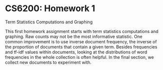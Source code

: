 # CS6200: Homework 1

Term Statistics Computations and Graphing

This first homework assignment starts with term statistics computations and graphing. Raw counts may not be the most informative statistic. One common improvement is to use inverse document frequency, the inverse of the proportion of documents that contain a given term. Besides frequencies and tf-idf values within documents, looking at the distributions of word frequencies in the whole collection is often helpful. In the final section, we collect new documents to experiment with.

